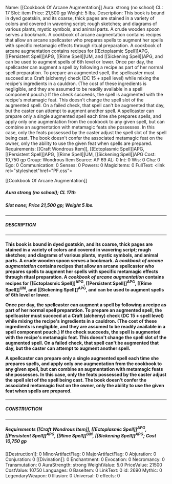 Name: [[Cookbook Of Arcane Augmentation]]
Aura: strong (no school)
CL: 17
Slot: item
Price: 21,500 gp
Weight: 5 lbs.
Description: This book is bound in dyed goatskin, and its coarse, thick pages are stained in a variety of colors and covered in wavering script; rough sketches; and diagrams of various plants, mystic symbols, and animal parts. A crude wooden spoon serves a bookmark. A cookbook of arcane augmentation contains recipes that allow an arcane spellcaster who prepares spells to augment her spells with specific metamagic effects through ritual preparation. A cookbook of arcane augmentation contains recipes for [[Ectoplasmic Spell]]APG, [[Persistent Spell]]APG, [[Rime Spell]]UM, and [[Sickening Spell]]APG, and can be used to augment spells of 6th level or lower. Once per day, the spellcaster can augment a spell by following a recipe as part of her normal spell preparation. To prepare an augmented spell, the spellcaster must succeed at a Craft (alchemy) check (DC 15 + spell level) while mixing the recipe's ingredients in a cauldron. (The cost of these ingredients is negligible, and they are assumed to be readily available in a spell component pouch.) If the check succeeds, the spell is augmented with the recipe's metamagic feat. This doesn't change the spell slot of the augmented spell. On a failed check, that spell can't be augmented that day, but the caster can attempt to augment another spell. A spellcaster can prepare only a single augmented spell each time she prepares spells, and apply only one augmentation from the cookbook to any given spell, but can combine an augmentation with metamagic feats she possesses. In this case, only the feats possessed by the caster adjust the spell slot of the spell being cast. The book doesn't confer the associated metamagic feat on the owner, only the ability to use the given feat when spells are prepared.
Requirements: [[Craft Wondrous Item]], [[Ectoplasmic Spell]]APG, [[Persistent Spell]]APG, [[Rime Spell]]UM, [[Sickening Spell]]APG
Cost: 10,750 gp
Group: Wondrous Item
Source: AP 69
AL: 0
Int: 0
Wis: 0
Cha: 0
Ego: 0
Communication: 0
Senses: 0
Powers: 0
MagicItems: 0
FullText: <link rel="stylesheet"href="PF.css"><div class="heading"><p class="alignleft">[[Cookbook Of Arcane Augmentation]]</p><div style="clear: both;"></div></div><div><h5><b>Aura </b>strong (no school); <b>CL </b>17th</h5><h5><b>Slot </b>none; <b>Price </b>21,500 gp; <b>Weight </b>5 lbs.</h5></div><hr/><div><h5><b>DESCRIPTION</b></h5></div><hr/><div><h4><p>This book is bound in dyed goatskin, and its coarse, thick pages are stained in a variety of colors and covered in wavering script; rough sketches; and diagrams of various plants, mystic symbols, and animal parts. A crude wooden spoon serves a bookmark. A <i>cookbook of arcane augmentation</i> contains recipes that allow an arcane spellcaster who prepares spells to augment her spells with specific metamagic effects through ritual preparation. A <i>cookbook of arcane augmentation</i> contains recipes for [[Ectoplasmic Spell]]<sup>APG</sup>, [[Persistent Spell]]<sup>APG</sup>, [[Rime Spell]]<sup>UM</sup>, and [[Sickening Spell]]<sup>APG</sup>, and can be used to augment spells of 6th level or lower. </p><p>Once per day, the spellcaster can augment a spell by following a recipe as part of her normal spell preparation. To prepare an augmented spell, the spellcaster must succeed at a Craft (alchemy) check (DC 15 + spell level) while mixing the recipe's ingredients in a cauldron. (The cost of these ingredients is negligible, and they are assumed to be readily available in a spell component pouch.) If the check succeeds, the spell is augmented with the recipe's metamagic feat. This doesn't change the spell slot of the augmented spell. On a failed check, that spell can't be augmented that day, but the caster can attempt to augment another spell. </p><p>A spellcaster can prepare only a single augmented spell each time she prepares spells, and apply only one augmentation from the cookbook to any given spell, but can combine an augmentation with metamagic feats she possesses. In this case, only the feats possessed by the caster adjust the spell slot of the spell being cast. The book doesn't confer the associated metamagic feat on the owner, only the ability to use the given feat when spells are prepared.</p></h4></div><hr/><div><h5><b>CONSTRUCTION</b></h5></div><hr/><div><h5><b>Requirements </b>[[Craft Wondrous Item]], [[Ectoplasmic Spell]]<sup>APG</sup>, [[Persistent Spell]]<sup>APG</sup>, [[Rime Spell]]<sup>UM</sup>, [[Sickening Spell]]<sup>APG</sup>; <b>Cost </b>10,750 gp</h5></div>
[[Destruction]]: 0
MinorArtifactFlag: 0
MajorArtifactFlag: 0
Abjuration: 0
Conjuration: 0
[[Divination]]: 0
Enchantment: 0
Evocation: 0
Necromancy: 0
Transmutation: 0
AuraStrength: strong
WeightValue: 5.0
PriceValue: 21500
CostValue: 10750
Languages: 0
BaseItem: 0
LinkText: 0
id: 2690
Mythic: 0
LegendaryWeapon: 0
Illusion: 0
Universal: 0
effects: 0
